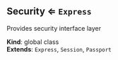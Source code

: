 <a name="Security"></a>

## Security ⇐ <code>Express</code>
Provides security interface layer

**Kind**: global class  
**Extends**: <code>Express</code>, <code>Session</code>, <code>Passport</code>  
